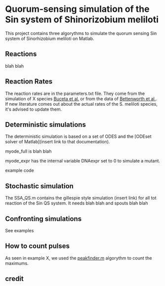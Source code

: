 # Quorum-sensing simulation of the Sin system of Shinorizobium meliloti

This project contains three algorythms to simulate the quorum sensing Sin system of Sinorhizobium meliloti on Matlab.

## Reactions

blah blah

## Reaction Rates

The reaction rates are in the parameters.txt file. They come from the simulation of X species [Buceta et al.](http://example.com/ "Title") or from the data of [Bettenworth et al.](). If new literature comes out about the actual rates of the S. meliloti species, it's advised to update them.

## Deterministic simulations

The deterministic simulation is based on a set of ODES and the [ODEset solver of Matlab](insert link to that documentation).

myode_full is blah blah

myode_expr has the internal variable DNAexpr set to 0 to simulate a mutant.

  example code

## Stochastic simulation

The SSA_QS.m contains the gillespie style simulation (insert link) for all tot reaction of the Sin QS system. 
It needs 
  blah blah 
and spouts 
  blah blah

## Confronting simulations

See examples

## How to count pulses

As seen in example X, we used the [peakfinder.m]() algorythm to count the maximums.

## credit


